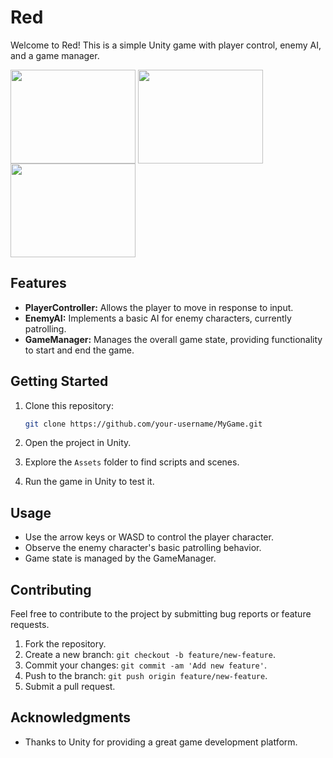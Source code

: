 ﻿# Red

Welcome to Red! This is a simple Unity game with player control, enemy AI, and a game manager.

<img src="https://assetstorev1-prd-cdn.unity3d.com/package-screenshot/ddc6d446-78cf-4db3-a074-dd59e4e1a374.webp" width = "200" height = "150" div align=center>
<img src="https://assetstorev1-prd-cdn.unity3d.com/package-screenshot/a9ce51b5-8d7f-44bc-801e-635a1a16cc32.webp" width = "200" height = "150" div align=center>
<img src="https://assetstorev1-prd-cdn.unity3d.com/package-screenshot/c95032f8-ec42-427a-a87f-cd7775d84006.webp" width = "200" height = "150" div align=center>

## Features

- **PlayerController:** Allows the player to move in response to input.
- **EnemyAI:** Implements a basic AI for enemy characters, currently patrolling.
- **GameManager:** Manages the overall game state, providing functionality to start and end the game.

## Getting Started

1. Clone this repository:

    ```bash
    git clone https://github.com/your-username/MyGame.git
    ```
2. Open the project in Unity.

3. Explore the `Assets` folder to find scripts and scenes.

4. Run the game in Unity to test it.

## Usage

- Use the arrow keys or WASD to control the player character.
- Observe the enemy character's basic patrolling behavior.
- Game state is managed by the GameManager.

## Contributing

Feel free to contribute to the project by submitting bug reports or feature requests.

1. Fork the repository.
2. Create a new branch: `git checkout -b feature/new-feature`.
3. Commit your changes: `git commit -am 'Add new feature'`.
4. Push to the branch: `git push origin feature/new-feature`.
5. Submit a pull request.

## Acknowledgments

- Thanks to Unity for providing a great game development platform.

